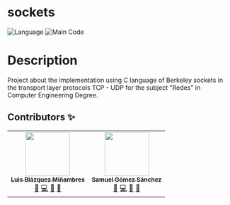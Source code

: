 # sockets
![Language](https://img.shields.io/badge/language-spanish-red)
![Main Code](https://img.shields.io/badge/code-c-blue)

# Description
Project about the implementation using C language of Berkeley sockets in the transport layer protocols TCP - UDP for the subject "Redes" in Computer Engineering Degree.

## Contributors ✨
<!-- ALL-CONTRIBUTORS-LIST:START - Do not remove or modify this section -->
<!-- prettier-ignore-start -->
<!-- markdownlint-disable -->
<table>
  <tr>
    <td align="center"><a href="https://github.com/jfmengels"><img src="https://avatars0.githubusercontent.com/u/40697133?s=460&u=82f3e7d01e88b27ea481e57791fa62c9d519d2ac&v=4" width="100px;" alt=""/><br /><sub><b>Luis Blázquez Miñambres</b></sub></a><br /><a href="https://github.com/all-contributors/all-contributors/commits?author=luisblazquezm" title="Documentation">📖</a> <a href="https://github.com/all-contributors/all-contributors/pulls?q=is%3Apr+reviewed-by%3Ajfmengels" title="Code">💻</a> <a href="#tool-luisblazquezm" title="Tools">🔧</a> <a href="#ideas-luisblazquezm" title="Ideas, Planning, & Feedback">🤔</a></td>
    <td align="center"><a href="https://kentcdodds.com"><img src="https://avatars1.githubusercontent.com/u/28055774?s=460&u=01e8b4c9974d9d54720f9372a06a4e24fa726e2d&v=4" width="100px;" alt=""/><br /><sub><b>Samuel Gómez Sánchez</b></sub></a><br /> <a href="https://github.com/all-contributors/all-contributors/commits?author=mr-hydden" title="Documentation">📖</a> <a href="https://github.com/all-contributors/all-contributors/commits?author=mr-hydden" title="Code">💻</a> <a href="#tool-mr-hydden" title="Tools">🔧</a> <a href="#ideas-mr-hydden" title="Ideas, Planning, & Feedback">🤔</a></td>
  </tr>
